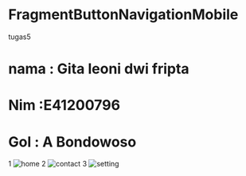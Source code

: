 # FragmentButtonNavigationMobile
tugas5
# nama : Gita leoni dwi fripta
# Nim :E41200796
# Gol : A Bondowoso
1
![home](https://user-images.githubusercontent.com/80527607/137289066-8cae7913-79e5-48f2-94af-aa0686b46dd5.PNG)
2
![contact](https://user-images.githubusercontent.com/80527607/137289608-5a0f0074-0a2f-449c-be83-038de37dd87b.PNG)
3
![setting](https://user-images.githubusercontent.com/80527607/137289744-8c764ec8-43d1-4e8c-9693-e85df2ac5e70.PNG)
